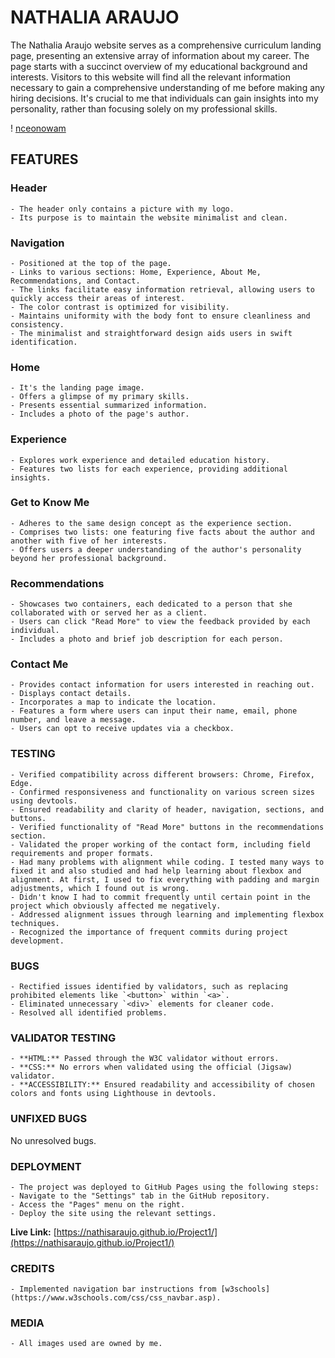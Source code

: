 # NATHALIA ARAUJO

The Nathalia Araujo website serves as a comprehensive curriculum landing page, presenting an extensive array of information about my career. The page starts with a succinct overview of my educational background and interests. Visitors to this website will find all the relevant information necessary to gain a comprehensive understanding of me before making any hiring decisions. It's crucial to me that individuals can gain insights into my personality, rather than focusing solely on my professional skills.

! [nceonowam](./workspaces/Project1/readme-images/1.png)
## FEATURES

### Header
    - The header only contains a picture with my logo.
    - Its purpose is to maintain the website minimalist and clean.

### Navigation
    - Positioned at the top of the page.
    - Links to various sections: Home, Experience, About Me, Recommendations, and Contact.
    - The links facilitate easy information retrieval, allowing users to quickly access their areas of interest.
    - The color contrast is optimized for visibility.
    - Maintains uniformity with the body font to ensure cleanliness and consistency.
    - The minimalist and straightforward design aids users in swift identification.

### Home
    - It's the landing page image.
    - Offers a glimpse of my primary skills.
    - Presents essential summarized information.
    - Includes a photo of the page's author.

### Experience
    - Explores work experience and detailed education history.
    - Features two lists for each experience, providing additional insights.

### Get to Know Me
    - Adheres to the same design concept as the experience section.
    - Comprises two lists: one featuring five facts about the author and another with five of her interests.
    - Offers users a deeper understanding of the author's personality beyond her professional background.

### Recommendations
    - Showcases two containers, each dedicated to a person that she collaborated with or served her as a client.
    - Users can click "Read More" to view the feedback provided by each individual.
    - Includes a photo and brief job description for each person.

### Contact Me
    - Provides contact information for users interested in reaching out.
    - Displays contact details.
    - Incorporates a map to indicate the location.
    - Features a form where users can input their name, email, phone number, and leave a message.
    - Users can opt to receive updates via a checkbox.

### TESTING
    - Verified compatibility across different browsers: Chrome, Firefox, Edge.
    - Confirmed responsiveness and functionality on various screen sizes using devtools.
    - Ensured readability and clarity of header, navigation, sections, and buttons.
    - Verified functionality of "Read More" buttons in the recommendations section.
    - Validated the proper working of the contact form, including field requirements and proper formats.
    - Had many problems with alignment while coding. I tested many ways to fixed it and also studied and had help learning about flexbox and alignment. At first, I used to fix everything with padding and margin adjustments, which I found out is wrong.
    - Didn't know I had to commit frequently until certain point in the project which obviously affected me negatively.
    - Addressed alignment issues through learning and implementing flexbox techniques.
    - Recognized the importance of frequent commits during project development.

### BUGS
    - Rectified issues identified by validators, such as replacing prohibited elements like `<button>` within `<a>`.
    - Eliminated unnecessary `<div>` elements for cleaner code.
    - Resolved all identified problems.

### VALIDATOR TESTING
    - **HTML:** Passed through the W3C validator without errors.
    - **CSS:** No errors when validated using the official (Jigsaw) validator.
    - **ACCESSIBILITY:** Ensured readability and accessibility of chosen colors and fonts using Lighthouse in devtools.

### UNFIXED BUGS

No unresolved bugs.

### DEPLOYMENT    
    - The project was deployed to GitHub Pages using the following steps:
    - Navigate to the "Settings" tab in the GitHub repository.
    - Access the "Pages" menu on the right.
    - Deploy the site using the relevant settings.

**Live Link:** [https://nathisaraujo.github.io/Project1/](https://nathisaraujo.github.io/Project1/)

### CREDITS
    - Implemented navigation bar instructions from [w3schools](https://www.w3schools.com/css/css_navbar.asp).

### MEDIA
    - All images used are owned by me.